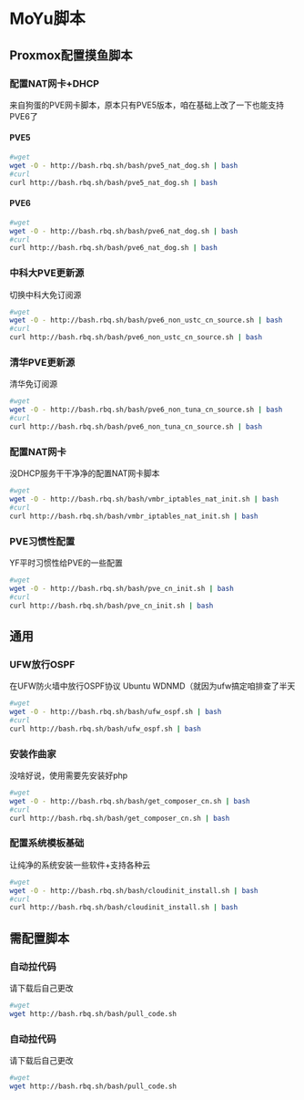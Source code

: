 # MoYu脚本



## Proxmox配置摸鱼脚本




### 配置NAT网卡+DHCP

来自狗蛋的PVE网卡脚本，原本只有PVE5版本，咱在基础上改了一下也能支持PVE6了

#### PVE5

~~~bash
#wget
wget -O - http://bash.rbq.sh/bash/pve5_nat_dog.sh | bash
#curl
curl http://bash.rbq.sh/bash/pve5_nat_dog.sh | bash
~~~



#### PVE6


~~~bash
#wget
wget -O - http://bash.rbq.sh/bash/pve6_nat_dog.sh | bash
#curl
curl http://bash.rbq.sh/bash/pve6_nat_dog.sh | bash
~~~



### 中科大PVE更新源

切换中科大免订阅源

~~~bash
#wget
wget -O - http://bash.rbq.sh/bash/pve6_non_ustc_cn_source.sh | bash
#curl
curl http://bash.rbq.sh/bash/pve6_non_ustc_cn_source.sh | bash
~~~


### 清华PVE更新源

清华免订阅源

~~~bash
#wget
wget -O - http://bash.rbq.sh/bash/pve6_non_tuna_cn_source.sh | bash
#curl
curl http://bash.rbq.sh/bash/pve6_non_tuna_cn_source.sh | bash
~~~

### 配置NAT网卡

没DHCP服务干干净净的配置NAT网卡脚本

~~~bash
#wget
wget -O - http://bash.rbq.sh/bash/vmbr_iptables_nat_init.sh | bash
#curl
curl http://bash.rbq.sh/bash/vmbr_iptables_nat_init.sh | bash
~~~

### PVE习惯性配置

YF平时习惯性给PVE的一些配置

~~~bash
#wget
wget -O - http://bash.rbq.sh/bash/pve_cn_init.sh | bash
#curl
curl http://bash.rbq.sh/bash/pve_cn_init.sh | bash
~~~


## 通用

### UFW放行OSPF

在UFW防火墙中放行OSPF协议
Ubuntu WDNMD（就因为ufw搞定咱排查了半天

~~~bash
#wget
wget -O - http://bash.rbq.sh/bash/ufw_ospf.sh | bash
#curl
curl http://bash.rbq.sh/bash/ufw_ospf.sh | bash
~~~

### 安装作曲家

没啥好说，使用需要先安装好php

~~~bash
#wget
wget -O - http://bash.rbq.sh/bash/get_composer_cn.sh | bash
#curl
curl http://bash.rbq.sh/bash/get_composer_cn.sh | bash
~~~


### 配置系统模板基础

让纯净的系统安装一些软件+支持各种云

~~~bash
#wget
wget -O - http://bash.rbq.sh/bash/cloudinit_install.sh | bash
#curl
curl http://bash.rbq.sh/bash/cloudinit_install.sh | bash
~~~

## 需配置脚本

### 自动拉代码

请下载后自己更改

~~~bash
#wget
wget http://bash.rbq.sh/bash/pull_code.sh
~~~

### 自动拉代码

请下载后自己更改

~~~bash
#wget
wget http://bash.rbq.sh/bash/pull_code.sh
~~~
